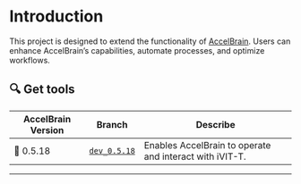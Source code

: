 # Introduction
This project is designed to extend the functionality of [AccelBrain](https://github.com/ChangLijie/AccelBrain-dev__confidential). Users can enhance AccelBrain’s capabilities, automate processes, and optimize workflows.

## 🔍 Get tools

| AccelBrain Version | Branch | Describe |
|------|---------|------|
| 🔹 0.5.18 | [`dev_0.5.18`](https://github.com/ChangLijie/innodiskorg-accelbrain-tools-dev__confidential/tree/v0.5.18) |Enables AccelBrain to operate and interact with iVIT-T.|

---
